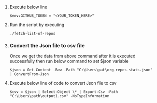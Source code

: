 1.  Execute below line

        $env:GITHUB_TOKEN = "<YOUR_TOKEN_HERE>"

2.  Run the script by executing

        ./fetch-list-of-repos

3.  <h3>Convert the Json file to csv file</h3>
    Once we get the data from above command after it is executed successfully then run below command to set $json variable

        $json = Get-Content -Raw -Path "C:\Users\pat\org-repos-stats.json" | ConvertFrom-Json

4.  Execute below line of code to convert Json file to csv

        $csv = $json | Select-Object \* | Export-Csv -Path "C:\Users\path\output1.csv" -NoTypeInformation
